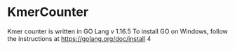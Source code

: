 # KmerCounter
Kmer counter is written in GO Lang v 1.16.5
To install GO on Windows, follow the instructions at https://golang.org/doc/install
4
